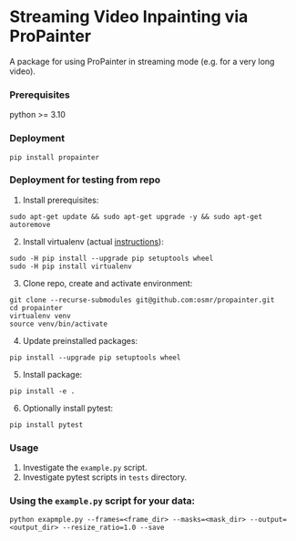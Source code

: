 # Streaming Video Inpainting via ProPainter

A package for using ProPainter in streaming mode (e.g. for a very long video).

### Prerequisites
python >= 3.10

### Deployment 
```
pip install propainter
```

### Deployment for testing from repo
1. Install prerequisites:
```
sudo apt-get update && sudo apt-get upgrade -y && sudo apt-get autoremove
```
2. Install virtualenv (actual [instructions](https://virtualenv.pypa.io/en/latest/installation.html)):
```
sudo -H pip install --upgrade pip setuptools wheel
sudo -H pip install virtualenv
```
3. Clone repo, create and activate environment:
```
git clone --recurse-submodules git@github.com:osmr/propainter.git
cd propainter
virtualenv venv
source venv/bin/activate
```
4. Update preinstalled packages:
```
pip install --upgrade pip setuptools wheel
```
5. Install package:
```
pip install -e .
```
6. Optionally install pytest:
```
pip install pytest
```

### Usage

1. Investigate the `example.py` script.
2. Investigate pytest scripts in `tests` directory.

### Using the `example.py` script for your data: 
```
python exapmple.py --frames=<frame_dir> --masks=<mask_dir> --output=<output_dir> --resize_ratio=1.0 --save
```
